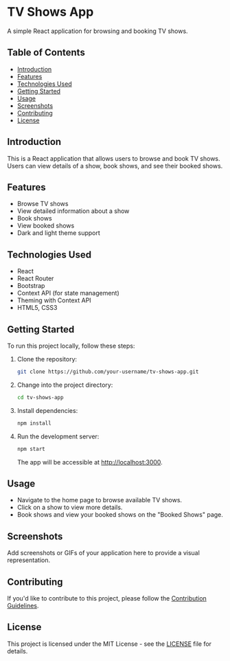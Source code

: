 # TV Shows App

A simple React application for browsing and booking TV shows.

## Table of Contents

- [Introduction](#introduction)
- [Features](#features)
- [Technologies Used](#technologies-used)
- [Getting Started](#getting-started)
- [Usage](#usage)
- [Screenshots](#screenshots)
- [Contributing](#contributing)
- [License](#license)

## Introduction

This is a React application that allows users to browse and book TV shows. Users can view details of a show, book shows, and see their booked shows.

## Features

- Browse TV shows
- View detailed information about a show
- Book shows
- View booked shows
- Dark and light theme support

## Technologies Used

- React
- React Router
- Bootstrap
- Context API (for state management)
- Theming with Context API
- HTML5, CSS3

## Getting Started

To run this project locally, follow these steps:

1. Clone the repository:

   ```bash
   git clone https://github.com/your-username/tv-shows-app.git
   ```

2. Change into the project directory:

   ```bash
   cd tv-shows-app
   ```

3. Install dependencies:

   ```bash
   npm install
   ```

4. Run the development server:

   ```bash
   npm start
   ```

   The app will be accessible at [http://localhost:3000](http://localhost:3000).

## Usage

- Navigate to the home page to browse available TV shows.
- Click on a show to view more details.
- Book shows and view your booked shows on the "Booked Shows" page.

## Screenshots

Add screenshots or GIFs of your application here to provide a visual representation.

## Contributing

If you'd like to contribute to this project, please follow the [Contribution Guidelines](CONTRIBUTING.md).

## License

This project is licensed under the MIT License - see the [LICENSE](LICENSE) file for details.
